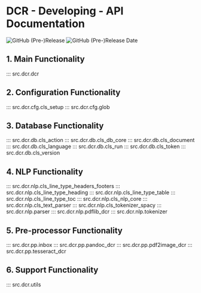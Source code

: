# DCR - Developing - API Documentation

![GitHub (Pre-)Release](https://img.shields.io/github/v/release/KonnexionsGmbH/dcr?include_prereleases)
![GitHub (Pre-)Release Date](https://img.shields.io/github/release-date-pre/KonnexionsGmbh/dcr)


## 1. Main Functionality

::: src.dcr.dcr

## 2. Configuration Functionality

::: src.dcr.cfg.cls_setup
::: src.dcr.cfg.glob

## 3. Database Functionality

::: src.dcr.db.cls_action
::: src.dcr.db.cls_db_core
::: src.dcr.db.cls_document
::: src.dcr.db.cls_language
::: src.dcr.db.cls_run
::: src.dcr.db.cls_token
::: src.dcr.db.cls_version

## 4. NLP Functionality

::: src.dcr.nlp.cls_line_type_headers_footers
::: src.dcr.nlp.cls_line_type_heading
::: src.dcr.nlp.cls_line_type_table
::: src.dcr.nlp.cls_line_type_toc
::: src.dcr.nlp.cls_nlp_core
::: src.dcr.nlp.cls_text_parser
::: src.dcr.nlp.cls_tokenizer_spacy
::: src.dcr.nlp.parser
::: src.dcr.nlp.pdflib_dcr
::: src.dcr.nlp.tokenizer

## 5. Pre-processor Functionality

::: src.dcr.pp.inbox
::: src.dcr.pp.pandoc_dcr
::: src.dcr.pp.pdf2image_dcr
::: src.dcr.pp.tesseract_dcr

## 6. Support Functionality

::: src.dcr.utils

